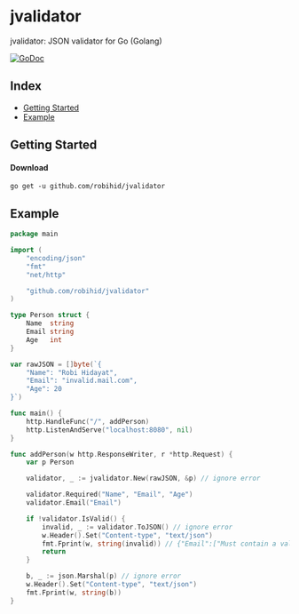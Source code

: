 # jvalidator

jvalidator: JSON validator for Go (Golang)

[![GoDoc](https://godoc.org/github.com/robihid/jvalidator?status.svg)](https://godoc.org/github.com/robihid/jvalidator)

## Index

* [Getting Started](#getting-started)
* [Example](#example)

## Getting Started

#### Download

```shell
go get -u github.com/robihid/jvalidator
```

## Example
```go
package main

import (
	"encoding/json"
	"fmt"
	"net/http"

	"github.com/robihid/jvalidator"
)

type Person struct {
	Name  string
	Email string
	Age   int
}

var rawJSON = []byte(`{
	"Name": "Robi Hidayat",
	"Email": "invalid.mail.com",
	"Age": 20
}`)

func main() {
	http.HandleFunc("/", addPerson)
	http.ListenAndServe("localhost:8080", nil)
}

func addPerson(w http.ResponseWriter, r *http.Request) {
	var p Person

	validator, _ := jvalidator.New(rawJSON, &p) // ignore error

	validator.Required("Name", "Email", "Age")
	validator.Email("Email")

	if !validator.IsValid() {
		invalid, _ := validator.ToJSON() // ignore error
		w.Header().Set("Content-type", "text/json")
		fmt.Fprint(w, string(invalid)) // {"Email":["Must contain a valid email address."]}
		return
	}

	b, _ := json.Marshal(p) // ignore error
	w.Header().Set("Content-type", "text/json")
	fmt.Fprint(w, string(b))
}
```